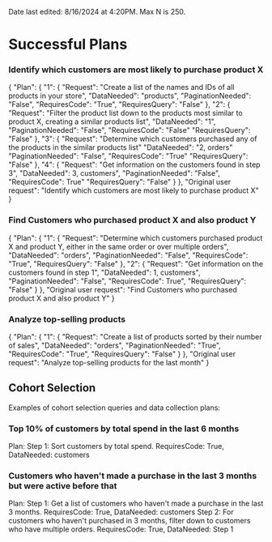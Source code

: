 Date last edited: 8/16/2024 at 4:20PM. 
Max N is 250. 
# Successful Plans

### Identify which customers are most likely to purchase product X 
{
    "Plan": {
        "1": {
            "Request": "Create a list of the names and IDs of all products in your store",
            "DataNeeded": "products",
            "PaginationNeeded": "False",
            "RequiresCode": "True",
            "RequiresQuery": "False"
        },
        "2": {
            "Request": "Filter the product list down to the products most similar to product X, creating a similar products list",
            "DataNeeded": "1",
            "PaginationNeeded": "False",
            "RequiresCode": "False"
            "RequiresQuery": "False"
        },
        "3": {
            "Request": "Determine which customers purchased any of the products in the similar products list"
            "DataNeeded": "2, orders"
            "PaginationNeeded": "False",
            "RequiresCode": "True"
            "RequiresQuery": "False"
        },
        "4": {
            "Request": "Get information on the customers found in step 3",
            "DataNeeded": 3, customers",
            "PaginationNeeded": "False",
            "RequiresCode": True"
            "RequiresQuery": "False"
        }
    },
    "Original user request": "Identify which customers are most likely to purchase product X"
}

### Find Customers who purchased product X and also product Y
{
    "Plan": {
        "1": {
            "Request": "Determine which customers purchased product X and product Y, either in the same order or over multiple orders",
            "DataNeeded": "orders",
            "PaginationNeeded": "False",
            "RequiresCode": "True",
            "RequiresQuery": "False"
        },
        "2": {
            "Request": "Get information on the customers found in step 1",
            "DataNeeded": 1, customers",
            "PaginationNeeded": "False",
            "RequiresCode": True",
            "RequiresQuery": "False"
        }
    },
    "Original user request": "Find Customers who purchased product X and also product Y"
}

### Analyze top-selling products
{
    "Plan": {
        "1": {
            "Request": "Create a list of products sorted by their number of sales",
            "DataNeeded": "orders",
            "PaginationNeeded": "True",
            "RequiresCode": "True",
            "RequiresQuery": "False"
        }
    },
    "Original user request": "Analyze top-selling products for the last month"
}

## Cohort Selection
Examples of cohort selection queries and data collection plans:
### Top 10% of customers by total spend in the last 6 months
Plan:
Step 1: Sort customers by total spend. RequiresCode: True, DataNeeded: customers
### Customers who haven't made a purchase in the last 3 months but were active before that
Plan:
Step 1: Get a list of customers who haven't made a purchase in the last 3 months. RequiresCode: True, DataNeeded: customers
Step 2: For customers who haven't purchased in 3 months, filter down to customers who have multiple orders. RequiresCode: True, DataNeeded: Step 1
